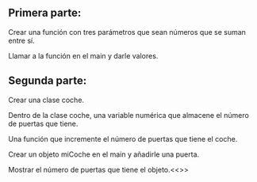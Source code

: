 ## Primera parte:

Crear una función con tres parámetros que sean números que se suman entre sí.

Llamar a la función en el main y darle valores.

## Segunda parte:

Crear una clase coche.

Dentro de la clase coche, una variable numérica que almacene el número de puertas que tiene.

Una función que incremente el número de puertas que tiene el coche.

Crear un objeto miCoche en el main y añadirle una puerta.

Mostrar el número de puertas que tiene el objeto.<<>>